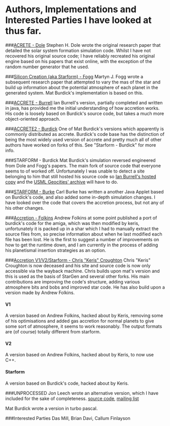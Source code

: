 # Authors, Implementations and Interested Parties I have looked at thus far.

###[ACRETE - Dole](https://scholar.google.com/scholar?cluster=2649232823724285381&hl=en&as_sdt=0,5)
Stephen H. Dole wrote the original research paper that detailed the solar system formation simulation code. Whilst I have not recovered his original source 
code; I have reliably recreated his original engine based on his papers that exist online, with the exception of the random number generator that he 
used.

###[Silicon Creation (aka Starform) - Fogg](https://scholar.google.com/scholar?cluster=9385174980475541539&hl=en&as_sdt=0,5)
Martyn J. Fogg wrote a subsequent research paper that attempted to vary the mas of the star and build up information about the potential atmosphere of each 
planet in the generated system. Mat Burdick's implementation is based on this.


###[ACCRETE - Burrell](http://znark.com/create/accrete.html)
Ian Burrell's version, partially completed and written in java, has provided me the initial understanding of how accretion works. His code is loosely based 
on Burdick's source code, but takes a much more object-oriented approach.

###[ACCRETE2 - Burdick](http://znark.com/create/accrete.html)
One of Mat Burdick's versions which apparently is commonly distributed as accrete. Burdick's code base has the distinction of being the most widely used 
version of accrete and pretty much all of other authors have worked on forks of this. See "Starform - Burdick" for more info.
 
###STARFORM - Burdick
 Mat Burdick's simulation reversed engineered from Dole and Fogg's papers. The main fork of source code that everyone seems to of worked off. Unfortunately I was unable 
 to detect a site belonging to him that still hosted his source code so [Ian Burrell's hosted copy](http://znark.com/create/accrete.html) and the [USML 
 Geocities' archive](http://reocities.com/CapeCanaveral/8191/usmlarchive.html) will have to do.


###[STARFORM - Burke](http://www.reocities.com/Area51/6902/w_accr.html)
Carl Burke has written a another Java Applet based on Burdick's code, and also added some in-depth simulation changes. I have looked over the code that 
covers the accretion process, but not any of his other changes.

###[Accretion - Folkins](http://reocities.com/CapeCanaveral/8191/usmlarchive.html)
Andrew Folkins at some point published a port of burdick's code for the amiga, which was then modified by keris, unfortunately it is packed up in a shar 
which I had to manually extract the source files from, so precise information about when he last modified each file has been lost. He is the first to 
suggest a number of improvements on how to get the runtime down, and I am currently in the process of adding his planetismal insertion strategies as an option. 

###[Accretion V1/V2/Starform - Chris "Keris" Croughton](https://web.archive.org/web/20150814073537/http://firedrake.org/keris/)
Chris "Keris" Croughton is now deceased and his site and source code is now only accessible via the wayback machine.
	Chris builds upon mat's version and this is used as the basis of StarGen and several other forks. His main contributions are 
	improving the code's structure, adding various atmosphere bits and bobs and improved star code. He has also build upon a
	version made by Andrew Folkins.
#### V1
A version based on Andrew Folkins, hacked about by Keris, removing some of his optimisations and added gas accretion for normal planets to give some sort of 
atmosphere, it seems to work reasonably. The output formats are (of course) totally different from starform. 
#### V2
A version based on Andrew Folkins, hacked about by Keris, to now use C++. 
#### Starform
A version based on Burdick's code, hacked about by Keris. 


###UNPROCESSED
Jon Leech wrote an alternative version, which I have included for the sake of completeness. [source code](http://znark.com/create/accrete.html), [mailing list](
http://www.cs.cmu.edu/afs/cs/usr/mnr/st/std096)

Mat Burdick wrote a version in turbo pascal.

###Interested Parties
Das Mill, Brian Davi, Callum Finlayson